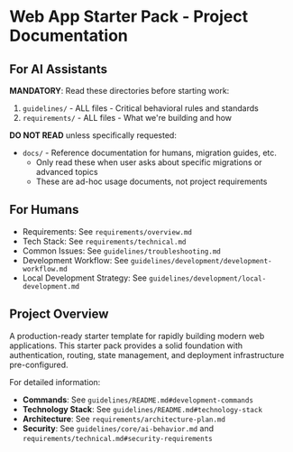 # Web App Starter Pack - Project Documentation

## For AI Assistants
**MANDATORY**: Read these directories before starting work:
1. `guidelines/` - ALL files - Critical behavioral rules and standards
2. `requirements/` - ALL files - What we're building and how

**DO NOT READ** unless specifically requested:
- `docs/` - Reference documentation for humans, migration guides, etc.
  - Only read these when user asks about specific migrations or advanced topics
  - These are ad-hoc usage documents, not project requirements

## For Humans
- Requirements: See `requirements/overview.md`  
- Tech Stack: See `requirements/technical.md`
- Common Issues: See `guidelines/troubleshooting.md`
- Development Workflow: See `guidelines/development/development-workflow.md`
- Local Development Strategy: See `guidelines/development/local-development.md`

## Project Overview
A production-ready starter template for rapidly building modern web applications. This starter pack provides a solid foundation with authentication, routing, state management, and deployment infrastructure pre-configured.

For detailed information:
- **Commands**: See `guidelines/README.md#development-commands`
- **Technology Stack**: See `guidelines/README.md#technology-stack`
- **Architecture**: See `requirements/architecture-plan.md`
- **Security**: See `guidelines/core/ai-behavior.md` and `requirements/technical.md#security-requirements`